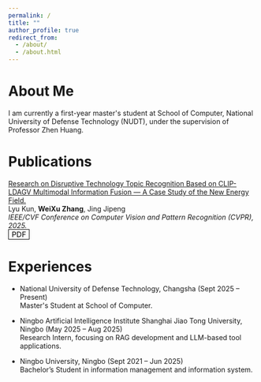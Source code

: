 ```yaml
---
permalink: /
title: ""
author_profile: true
redirect_from: 
  - /about/
  - /about.html
---
```


<style>
  .mybutton {
      color: black;
      font-size: 15px;
      text-decoration: none;
      font-weight: strong;
      border-width: 1px;
      border-color: black;
      border-style: solid;
      padding-right: 6px;
      padding-left: 6px;
      padding-top: 0px;
      padding-bottom: 0px;
  }
  .mybutton:hover {
      color: black;
      font-size: 15px;
      opacity: 0.8;
      text-decoration: none;
      font-weight: strong;
      border-width: 1px;
      border-color: black !important;
      border-style: solid;
      padding-right: 6px;
      padding-left: 6px;
      padding-top: 0px;
      padding-bottom: 0px;
  }
</style>

# About Me
I am currently a first-year master's student at School of Computer, National University of Defense Technology (NUDT), under the supervision of Professor Zhen Huang.

# Publications

[Research on Disruptive Technology Topic Recognition Based on CLIP-LDAGV Multimodal Information Fusion — A Case Study of the New Energy Field.](https://doi.org/10.3772/j.issn.1000-0135.2025.03.008)<br>
Lyu Kun, **WeiXu Zhang**, Jing Jipeng<br>
*IEEE/CVF Conference on Computer Vision and Pattern Recognition (CVPR), 2025.*<br>
<a href="https://doi.org/10.3772/j.issn.1000-0135.2025.03.008" class="mybutton">PDF</a>

# Experiences
- National University of Defense Technology, Changsha (Sept 2025 – Present)<br>
Master's Student at School of Computer.

- Ningbo Artificial Intelligence Institute Shanghai Jiao Tong University, Ningbo (May 2025 – Aug 2025)<br>
Research Intern, focusing on RAG development and LLM-based tool applications.

- Ningbo University, Ningbo (Sept 2021 – Jun 2025)<br>
Bachelor’s Student in information management and information system.